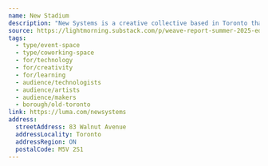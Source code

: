 ```yaml
---
name: New Stadium
description: "New Systems is a creative collective based in Toronto that brings together technologists, artists, and curious makers to explore what's possible when disciplines intersect. Their physical space downtown, New Stadium, is designed to improve how people learn and make new things. It focuses on two key processes: how quickly individuals or groups can gain knowledge, and how effectively they can turn that knowledge into real-world outcomes."
source: https://lightmorning.substack.com/p/weave-report-summer-2025-edition
tags:
  - type/event-space
  - type/coworking-space
  - for/technology
  - for/creativity
  - for/learning
  - audience/technologists
  - audience/artists
  - audience/makers
  - borough/old-toronto
link: https://luma.com/newsystems
address:
  streetAddress: 83 Walnut Avenue
  addressLocality: Toronto
  addressRegion: ON
  postalCode: M5V 2S1
---
```

